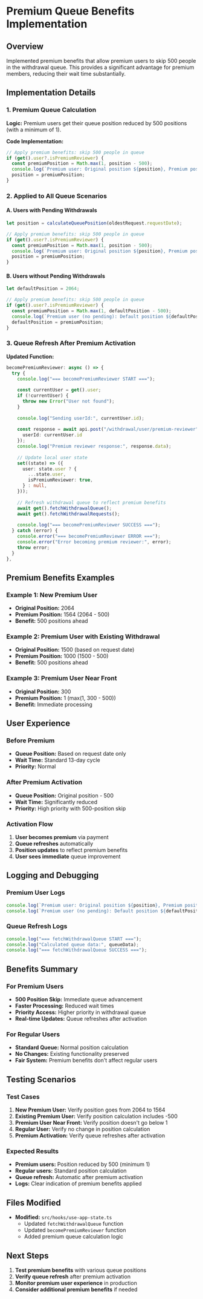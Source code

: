 # Premium Queue Benefits Implementation

## Overview

Implemented premium benefits that allow premium users to skip 500 people in the withdrawal queue. This provides a significant advantage for premium members, reducing their wait time substantially.

## Implementation Details

### 1. Premium Queue Calculation

**Logic:** Premium users get their queue position reduced by 500 positions (with a minimum of 1).

**Code Implementation:**
```typescript
// Apply premium benefits: skip 500 people in queue
if (get().user?.isPremiumReviewer) {
  const premiumPosition = Math.max(1, position - 500);
  console.log(`Premium user: Original position ${position}, Premium position ${premiumPosition}`);
  position = premiumPosition;
}
```

### 2. Applied to All Queue Scenarios

#### A. Users with Pending Withdrawals
```typescript
let position = calculateQueuePosition(oldestRequest.requestDate);

// Apply premium benefits: skip 500 people in queue
if (get().user?.isPremiumReviewer) {
  const premiumPosition = Math.max(1, position - 500);
  console.log(`Premium user: Original position ${position}, Premium position ${premiumPosition}`);
  position = premiumPosition;
}
```

#### B. Users without Pending Withdrawals
```typescript
let defaultPosition = 2064;

// Apply premium benefits: skip 500 people in queue
if (get().user?.isPremiumReviewer) {
  const premiumPosition = Math.max(1, defaultPosition - 500);
  console.log(`Premium user (no pending): Default position ${defaultPosition}, Premium position ${premiumPosition}`);
  defaultPosition = premiumPosition;
}
```

### 3. Queue Refresh After Premium Activation

**Updated Function:**
```typescript
becomePremiumReviewer: async () => {
  try {
    console.log("=== becomePremiumReviewer START ===");
    
    const currentUser = get().user;
    if (!currentUser) {
      throw new Error("User not found");
    }
    
    console.log("Sending userId:", currentUser.id);
    
    const response = await api.post("/withdrawal/user/premium-reviewer", {
      userId: currentUser.id
    });
    console.log("Premium reviewer response:", response.data);
    
    // Update local user state
    set((state) => ({
      user: state.user ? {
        ...state.user,
        isPremiumReviewer: true,
      } : null,
    }));
    
    // Refresh withdrawal queue to reflect premium benefits
    await get().fetchWithdrawalQueue();
    await get().fetchWithdrawalRequests();
    
    console.log("=== becomePremiumReviewer SUCCESS ===");
  } catch (error) {
    console.error("=== becomePremiumReviewer ERROR ===");
    console.error("Error becoming premium reviewer:", error);
    throw error;
  }
},
```

## Premium Benefits Examples

### Example 1: New Premium User
- **Original Position:** 2064
- **Premium Position:** 1564 (2064 - 500)
- **Benefit:** 500 positions ahead

### Example 2: Premium User with Existing Withdrawal
- **Original Position:** 1500 (based on request date)
- **Premium Position:** 1000 (1500 - 500)
- **Benefit:** 500 positions ahead

### Example 3: Premium User Near Front
- **Original Position:** 300
- **Premium Position:** 1 (max(1, 300 - 500))
- **Benefit:** Immediate processing

## User Experience

### Before Premium
- **Queue Position:** Based on request date only
- **Wait Time:** Standard 13-day cycle
- **Priority:** Normal

### After Premium Activation
- **Queue Position:** Original position - 500
- **Wait Time:** Significantly reduced
- **Priority:** High priority with 500-position skip

### Activation Flow
1. **User becomes premium** via payment
2. **Queue refreshes** automatically
3. **Position updates** to reflect premium benefits
4. **User sees immediate** queue improvement

## Logging and Debugging

### Premium User Logs
```javascript
console.log(`Premium user: Original position ${position}, Premium position ${premiumPosition}`);
console.log(`Premium user (no pending): Default position ${defaultPosition}, Premium position ${premiumPosition}`);
```

### Queue Refresh Logs
```javascript
console.log("=== fetchWithdrawalQueue START ===");
console.log("Calculated queue data:", queueData);
console.log("=== fetchWithdrawalQueue SUCCESS ===");
```

## Benefits Summary

### For Premium Users
- **500 Position Skip:** Immediate queue advancement
- **Faster Processing:** Reduced wait times
- **Priority Access:** Higher priority in withdrawal queue
- **Real-time Updates:** Queue refreshes after activation

### For Regular Users
- **Standard Queue:** Normal position calculation
- **No Changes:** Existing functionality preserved
- **Fair System:** Premium benefits don't affect regular users

## Testing Scenarios

### Test Cases
1. **New Premium User:** Verify position goes from 2064 to 1564
2. **Existing Premium User:** Verify position calculation includes -500
3. **Premium User Near Front:** Verify position doesn't go below 1
4. **Regular User:** Verify no change in position calculation
5. **Premium Activation:** Verify queue refreshes after activation

### Expected Results
- **Premium users:** Position reduced by 500 (minimum 1)
- **Regular users:** Standard position calculation
- **Queue refresh:** Automatic after premium activation
- **Logs:** Clear indication of premium benefits applied

## Files Modified

- **Modified:** `src/hooks/use-app-state.ts`
  - Updated `fetchWithdrawalQueue` function
  - Updated `becomePremiumReviewer` function
  - Added premium queue calculation logic

## Next Steps

1. **Test premium benefits** with various queue positions
2. **Verify queue refresh** after premium activation
3. **Monitor premium user experience** in production
4. **Consider additional premium benefits** if needed 